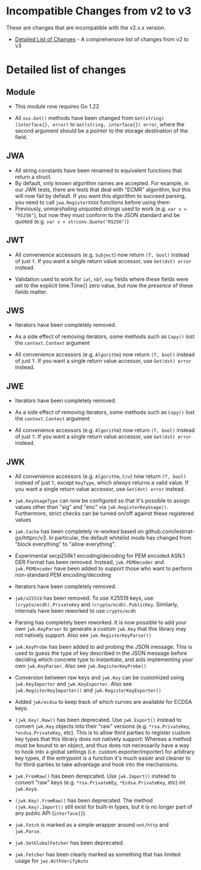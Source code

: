 # Incompatible Changes from v2 to v3

These are changes that are incompatible with the v2.x.x version.

* [Detailed List of Changes](#detailed-list-of-changes) - A comprehensive list of changes from v2 to v3

# Detailed list of changes

## Module

* This module now requires Go 1.22

* All `xxx.Get()` methods have been changed from `Get(string) (interface{}, error)` to
  `Get(string, interface{}) error`, where the second argument should be a pointer
  to the storage destination of the field.

## JWA

* All string constants have been renamed to equivalent functions that return a struct.
* By default, only known algorithm names are accepted. For example, in our JWK tests,
  there are tests that deal with "ECMR" algorithm, but this will now fail by default.
  If you want this algorithm to succeed parsing, you need to call `jwa.RegisterXXXX`
  functions before using them
* Previously, unmarshaling unquoted strings used to work (e.g. `var s = "RS256"`),
  but now they must conform to the JSON standard and be quoted (e.g. `var s = strconv.Quote("RS256")`)

## JWT

* All convenience accessors (e.g. `Subject`) now return `(T, bool)` instead of
  just `T`. If you want a single return value accessor, use `Get(dst) error` instead.

* Validation used to work for `iat`, `nbf`, `exp` fields where these fields were
  set to the explicit time.Time{} zero value, but now the _presence_ of these fields matter.

## JWS

* Iterators have been completely removed.
* As a side effect of removing iterators, some methods such as `Copy()` lost the
  `context.Context` argument

* All convenience accessors (e.g. `Algorithm`) now return `(T, bool)` instead of
  just `T`. If you want a single return value accessor, use `Get(dst) error` instead.

## JWE

* Iterators have been completely removed.
* As a side effect of removing iterators, some methods such as `Copy()` lost the
  `context.Context` argument

* All convenience accessors (e.g. `Algorithm`) now return `(T, bool)` instead of
  just `T`. If you want a single return value accessor, use `Get(dst) error` instead.

## JWK

* All convenience accessors (e.g. `Algorithm`, `Crv`) now return `(T, bool)` instead
  of just `T`, except `KeyType`, which _always_ returns a valid value. If you want a
  single return value accessor, use `Get(dst) error` instead.

* `jwk.KeyUsageType` can now be configured so that it's possible to assign values
  other than "sig" and "enc" via `jwk.RegisterKeyUsage()`. Furthermore, strict
  checks can be turned on/off against these registered values

* `jwk.Cache` has been completely re-worked based on github.com/lestrrat-go/httprc/v3.
  In particular, the default whitelist mode has changed from "block everything" to
  "allow everything".

* Experimental secp256k1 encoding/decoding for PEM encoded ASN.1 DER Format 
  has been removed. Instead, `jwk.PEMDecoder` and `jwk.PEMEncoder` have been
  added to support those who want to perform non-standard PEM encoding/decoding

* Iterators have been completely removed.

* `jwk/x25519` has been removed. To use X25519 keys, use `(crypto/ecdh).PrivateKey` and
  `(crypto/ecdh).PublicKey`. Similarly, internals have been reworked to use `crypto/ecdh`

* Parsing has completely been reworked. It is now possible to add your own `jwk.KeyParser`
  to generate a custom `jwk.Key` that this library may not natively support. Also see
  `jwk.RegisterKeyParser()`

* `jwk.KeyProbe` has been added to aid probing the JSON message. This is used to
  guess the type of key described in the JSON message before deciding which concrete
  type to instantiate, and aids implementing your own `jwk.KeyParser`. Also see
  `jwk.RegisterKeyProbe()`

* Conversion between raw keys and `jwk.Key` can be customized using `jwk.KeyImporter` and `jwk.KeyExporter`.
  Also see `jwk.RegisterKeyImporter()` and `jwk.RegisterKeyExporter()`

* Added `jwk/ecdsa` to keep track of which curves are available for ECDSA keys.

* `(jwk.Key).Raw()` has been deprecated. Use `jwk.Export()` instead to convert `jwk.Key`
  objects into their "raw" versions (e.g. `*rsa.PrivateKey`, `*ecdsa.PrivateKey`, etc).
  This is to allow third parties to register custom key types that this library does not
  natively support: Whereas a method must be bound to an object, and thus does not necessarily
  have a way to hook into a global settings (i.e. custom exporter/importer) for arbitrary
  key types, if the entrypoint is a function it's much easier and cleaner to for third-parties
  to take advantage and hook into the mechanisms.

* `jwk.FromRaw()` has been derepcated. Use `jwk.Import()` instead to convert "raw"
  keys (e.g. `*rsa.PrivateKEy`, `*Ecdsa.PrivateKey`, etc) int `jwk.Key`s.

* `(jwk.Key).FromRaw()` has been deprecated. The method `(jwk.Key).Import()` still exist for
  built-in types, but it is no longer part of any public API (`interface{}`).

* `jwk.Fetch` is marked as a simple wrapper around `net/http` and `jwk.Parse`.

* `jwk.SetGlobalFetcher` has been deprecated.

* `jwk.Fetcher` has been clearly marked as something that has limited
  usage for `jws.WithVerifyAuto`
